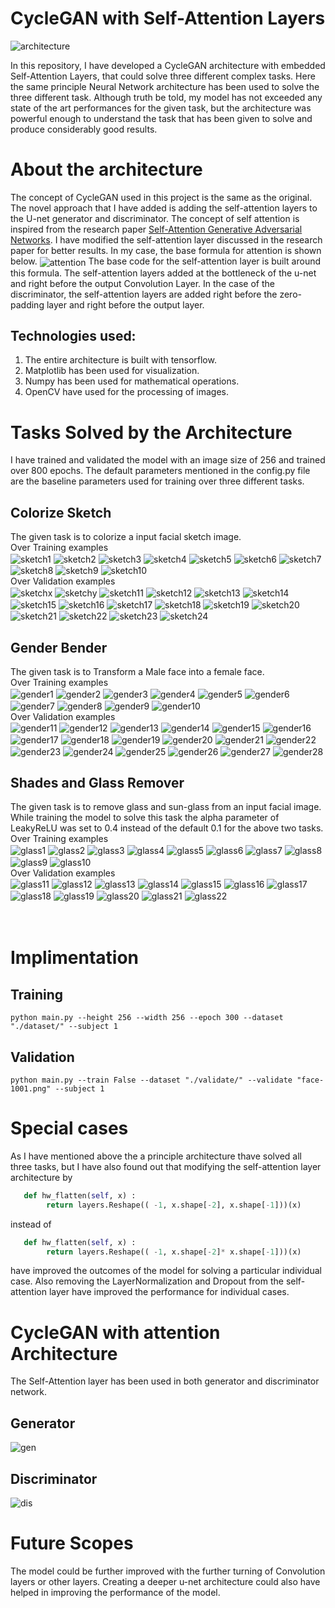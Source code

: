 # CycleGAN with Self-Attention Layers
<img align="center" alt="architecture" src="./images/Generator.png" /><br>

In this repository, I have developed a CycleGAN architecture with embedded Self-Attention Layers, that could solve three different complex tasks. Here the same principle Neural Network architecture has been used to solve the three different task. Although truth be told, my model has not exceeded any state of the art performances for the given task, but the architecture was powerful enough to understand the task that has been given to solve and produce considerably good results.

# About the architecture
The concept of CycleGAN used in this project is the same as the original. The novel approach that I have added is adding the self-attention layers to the U-net generator and discriminator. The concept of self attention is inspired from the research paper <a href="https://arxiv.org/pdf/1805.08318v2.pdf">Self-Attention Generative Adversarial Networks</a>. I have modified the self-attention layer discussed in the research paper for better results. In my case, the base formula for attention is shown below.
<img align="center" alt="attention" src="./images/att.png" />
The base code for the self-attention layer is built around this formula. The self-attention layers added at the bottleneck of the u-net and right before the output Convolution Layer. In the case of the discriminator, the self-attention layers are added right before the zero-padding layer and right before the output layer.

## Technologies used:
1. The entire architecture is built with tensorflow. 
2. Matplotlib has been used for visualization. 
3. Numpy has been used for mathematical operations. 
4. OpenCV have used for the processing of images.

# Tasks Solved by the Architecture
I have trained and validated the model with an image size of 256 and trained over 800 epochs. The default parameters mentioned in the config.py file are the baseline parameters used for training over three different tasks.

## Colorize Sketch
The given task is to colorize a input facial sketch image.<br>
Over Training examples<br>
<img align="center" alt="sketch1" src="./images/Sketch/sketch1.png" />
<img align="center" alt="sketch2" src="./images/Sketch/sketch2.png" />
<img align="center" alt="sketch3" src="./images/Sketch/sketch3.png" />
<img align="center" alt="sketch4" src="./images/Sketch/sketch4.png" />
<img align="center" alt="sketch5" src="./images/Sketch/sketch5.png" />
<img align="center" alt="sketch6" src="./images/Sketch/sketch6.png" />
<img align="center" alt="sketch7" src="./images/Sketch/sketch7.png" />
<img align="center" alt="sketch8" src="./images/Sketch/sketch8.png" />
<img align="center" alt="sketch9" src="./images/Sketch/sketch9.png" />
<img align="center" alt="sketch10" src="./images/Sketch/sketch10.png" />
<br>Over Validation examples<br>
<img align="center" alt="sketchx" src="./images/Sketch/sketchx.jpg" />
<img align="center" alt="sketchy" src="./images/Sketch/sketchy.jpg" />
<img align="center" alt="sketch11" src="./images/Sketch/sketch11.png" />
<img align="center" alt="sketch12" src="./images/Sketch/sketch12.png" />
<img align="center" alt="sketch13" src="./images/Sketch/sketch13.png" />
<img align="center" alt="sketch14" src="./images/Sketch/sketch14.png" />
<img align="center" alt="sketch15" src="./images/Sketch/sketch15.png" />
<img align="center" alt="sketch16" src="./images/Sketch/sketch16.png" />
<img align="center" alt="sketch17" src="./images/Sketch/sketch17.png" />
<img align="center" alt="sketch18" src="./images/Sketch/sketch18.png" />
<img align="center" alt="sketch19" src="./images/Sketch/sketch19.png" />
<img align="center" alt="sketch20" src="./images/Sketch/sketch20.png" />
<img align="center" alt="sketch21" src="./images/Sketch/sketch21.png" />
<img align="center" alt="sketch22" src="./images/Sketch/sketch22.png" />
<img align="center" alt="sketch23" src="./images/Sketch/sketch23.png" />
<img align="center" alt="sketch24" src="./images/Sketch/sketch24.png" />

## Gender Bender
The given task is to Transform a Male face into a female face.<br>
Over Training examples<br>
<img align="center" alt="gender1" src="./images/Gender/gender1.png" />
<img align="center" alt="gender2" src="./images/Gender/gender2.png" />
<img align="center" alt="gender3" src="./images/Gender/gender3.png" />
<img align="center" alt="gender4" src="./images/Gender/gender4.png" />
<img align="center" alt="gender5" src="./images/Gender/gender5.png" />
<img align="center" alt="gender6" src="./images/Gender/gender6.png" />
<img align="center" alt="gender7" src="./images/Gender/gender7.png" />
<img align="center" alt="gender8" src="./images/Gender/gender8.png" />
<img align="center" alt="gender9" src="./images/Gender/gender9.png" />
<img align="center" alt="gender10" src="./images/Gender/gender10.png" />
<br>Over Validation examples<br>
<img align="center" alt="gender11" src="./images/Gender/gender11.png" />
<img align="center" alt="gender12" src="./images/Gender/gender12.png" />
<img align="center" alt="gender13" src="./images/Gender/gender13.png" />
<img align="center" alt="gender14" src="./images/Gender/gender14.png" />
<img align="center" alt="gender15" src="./images/Gender/gender15.png" />
<img align="center" alt="gender16" src="./images/Gender/gender16.png" />
<img align="center" alt="gender17" src="./images/Gender/gender17.png" />
<img align="center" alt="gender18" src="./images/Gender/gender18.png" />
<img align="center" alt="gender19" src="./images/Gender/gender19.png" />
<img align="center" alt="gender20" src="./images/Gender/gender20.png" />
<img align="center" alt="gender21" src="./images/Gender/gender21.png" />
<img align="center" alt="gender22" src="./images/Gender/gender22.png" />
<img align="center" alt="gender23" src="./images/Gender/gender23.png" />
<img align="center" alt="gender24" src="./images/Gender/gender24.png" />
<img align="center" alt="gender25" src="./images/Gender/gender25.png" />
<img align="center" alt="gender26" src="./images/Gender/gender26.png" />
<img align="center" alt="gender27" src="./images/Gender/gender27.png" />
<img align="center" alt="gender28" src="./images/Gender/gender28.png" />

## Shades and Glass Remover
The given task is to remove glass and sun-glass from an input facial image. While training the model to solve this task the alpha parameter of LeakyReLU was set to 0.4 instead of the default 0.1 for the above two tasks.<br>
Over Training examples<br>
<img align="center" alt="glass1" src="./images/Glass/glass1.png" />
<img align="center" alt="glass2" src="./images/Glass/glass2.png" />
<img align="center" alt="glass3" src="./images/Glass/glass3.png" />
<img align="center" alt="glass4" src="./images/Glass/glass4.png" />
<img align="center" alt="glass5" src="./images/Glass/glass5.png" />
<img align="center" alt="glass6" src="./images/Glass/glass6.png" />
<img align="center" alt="glass7" src="./images/Glass/glass7.png" />
<img align="center" alt="glass8" src="./images/Glass/glass8.png" />
<img align="center" alt="glass9" src="./images/Glass/glass9.png" />
<img align="center" alt="glass10" src="./images/Glass/glass10.png" />
<br>Over Validation examples<br>
<img align="center" alt="glass11" src="./images/Glass/glass11.png" />
<img align="center" alt="glass12" src="./images/Glass/glass12.png" />
<img align="center" alt="glass13" src="./images/Glass/glass13.png" />
<img align="center" alt="glass14" src="./images/Glass/glass14.png" />
<img align="center" alt="glass15" src="./images/Glass/glass15.png" />
<img align="center" alt="glass16" src="./images/Glass/glass16.png" />
<img align="center" alt="glass17" src="./images/Glass/glass17.png" />
<img align="center" alt="glass18" src="./images/Glass/glass18.png" />
<img align="center" alt="glass19" src="./images/Glass/glass19.png" />
<img align="center" alt="glass20" src="./images/Glass/glass20.png" />
<img align="center" alt="glass21" src="./images/Glass/glass21.png" />
<img align="center" alt="glass22" src="./images/Glass/glass22.png" />
<br><br><br>

# Implimentation
## Training
```
python main.py --height 256 --width 256 --epoch 300 --dataset "./dataset/" --subject 1
```
## Validation
```
python main.py --train False --dataset "./validate/" --validate "face-1001.png" --subject 1
```
# Special cases
As I have mentioned above the a principle architecture thave solved all three tasks, but I have also found out that modifying the self-attention layer architecture by 
```python
   def hw_flatten(self, x) :  
        return layers.Reshape(( -1, x.shape[-2], x.shape[-1]))(x)
```
instead of
```python
   def hw_flatten(self, x) :  
        return layers.Reshape(( -1, x.shape[-2]* x.shape[-1]))(x)
```
have improved the outcomes of the model for solving a particular individual case. Also removing the LayerNormalization and Dropout from the self-attention layer have improved the performance for individual cases.

# CycleGAN with attention Architecture
The Self-Attention layer has been used in both generator and discriminator network.
## Generator
<img align="center" alt="gen" src="./images/gen.png" />

## Discriminator
<img align="center" alt="dis" src="./images/dis.png" />

# Future Scopes

The model could be further improved with the further turning of Convolution layers or other layers. Creating a deeper u-net architecture could also have helped in improving the performance of the model.

